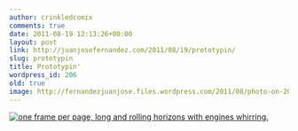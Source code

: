 ```yaml
---
author: crinkledcomix
comments: true
date: 2011-08-19 12:13:26+00:00
layout: post
link: http://juanjosefernandez.com/2011/08/19/prototypin/
slug: prototypin
title: Prototypin'
wordpress_id: 206
old: true
image: http://fernandezjuanjose.files.wordpress.com/2011/08/photo-on-2011-08-19-at-08-11.jpg
---
```


[![one frame per page, long and rolling horizons with engines whirring.](http://fernandezjuanjose.files.wordpress.com/2011/08/photo-on-2011-08-19-at-08-11.jpg)](http://fernandezjuanjose.files.wordpress.com/2011/08/photo-on-2011-08-19-at-08-11.jpg)

